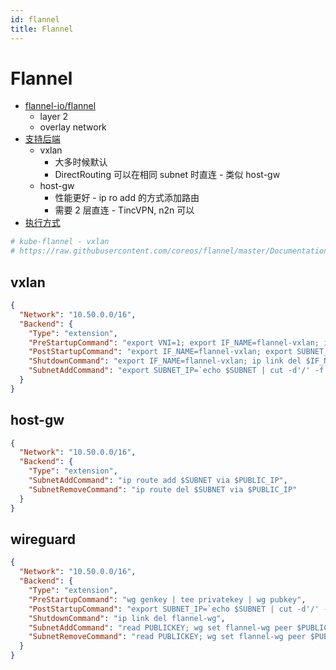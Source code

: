 ```yaml
---
id: flannel
title: Flannel
---
```


# Flannel


- [flannel-io/flannel](https://github.com/flannel-io/flannel)
  - layer 2
  - overlay network
- [支持后端](https://github.com/flannel-io/flannel/blob/master/Documentation/backends.md)
  - vxlan
    - 大多时候默认
    - DirectRouting 可以在相同 subnet 时直连 - 类似 host-gw
  - host-gw
    - 性能更好 - ip ro add 的方式添加路由
    - 需要 2 层直连 - TincVPN, n2n 可以
- [执行方式](https://github.com/coreos/flannel/tree/master/dist)

```bash
# kube-flannel - vxlan
# https://raw.githubusercontent.com/coreos/flannel/master/Documentation/kube-flannel.yml
```

<!--
The flannel host-gw option was the first solution I evaluated. This backend takes the PodCIDR addresses assigned to all of the nodes and creates routing table entries so the workers can reach each other through the cluster IP range. In addition, flanneld will NAT the cluster IPs to the host IP if a pod needs to contact a host outside of the local broadcast domain. The flannel daemon (flanneld) runs as a DaemonSet so one pod (and one flanneld daemon) will be created on each worker. Setting up the flannel host-gw is ridiculously easy. To begin, you will need to download the deployment
-->

## vxlan

```json
{
  "Network": "10.50.0.0/16",
  "Backend": {
    "Type": "extension",
    "PreStartupCommand": "export VNI=1; export IF_NAME=flannel-vxlan; ip link del $IF_NAME 2>/dev/null; ip link add $IF_NAME type vxlan id $VNI dstport 8472 nolearning && ip link set mtu 1450 dev $IF_NAME && cat /sys/class/net/$IF_NAME/address",
    "PostStartupCommand": "export IF_NAME=flannel-vxlan; export SUBNET_IP=`echo $SUBNET | cut -d'/' -f 1`; ip addr add $SUBNET_IP/32 dev $IF_NAME && ip link set $IF_NAME up",
    "ShutdownCommand": "export IF_NAME=flannel-vxlan; ip link del $IF_NAME",
    "SubnetAddCommand": "export SUBNET_IP=`echo $SUBNET | cut -d'/' -f 1`; export IF_NAME=flannel-vxlan; read VTEP; ip route add $SUBNET nexthop via $SUBNET_IP dev $IF_NAME onlink && arp -s $SUBNET_IP $VTEP dev $IF_NAME && bridge fdb add $VTEP dev $IF_NAME self dst $PUBLIC_IP"
  }
}
```

## host-gw

```json
{
  "Network": "10.50.0.0/16",
  "Backend": {
    "Type": "extension",
    "SubnetAddCommand": "ip route add $SUBNET via $PUBLIC_IP",
    "SubnetRemoveCommand": "ip route del $SUBNET via $PUBLIC_IP"
  }
}
```

## wireguard

```json
{
  "Network": "10.50.0.0/16",
  "Backend": {
    "Type": "extension",
    "PreStartupCommand": "wg genkey | tee privatekey | wg pubkey",
    "PostStartupCommand": "export SUBNET_IP=`echo $SUBNET | cut -d'/' -f 1`; ip link del flannel-wg 2>/dev/null; ip link add flannel-wg type wireguard && wg set flannel-wg listen-port 51820 private-key privatekey && ip addr add $SUBNET_IP/32 dev flannel-wg && ip link set flannel-wg up && ip route add $NETWORK dev flannel-wg",
    "ShutdownCommand": "ip link del flannel-wg",
    "SubnetAddCommand": "read PUBLICKEY; wg set flannel-wg peer $PUBLICKEY endpoint $PUBLIC_IP:51820 allowed-ips $SUBNET",
    "SubnetRemoveCommand": "read PUBLICKEY; wg set flannel-wg peer $PUBLICKEY remove"
  }
}
```
